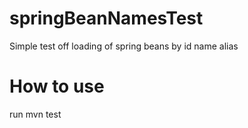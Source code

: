 springBeanNamesTest
===================

Simple test off loading of spring beans by id name alias

How to use
==========
run mvn test
